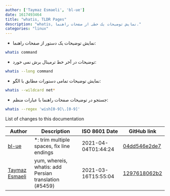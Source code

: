 ```yaml
---
author: ['Taymaz Esmaeli', 'bl-ue']
date: 1617493464
title: "whatis, TLDR Pages"
description: "whatis, نمایش توضیحات یک خطی از صفحات راهنما."
categories: "linux"
---
```

- نمایش توضیحات یک دستور از صفحات راهنما:

```bash
whatis command
```

- توضیحات در آخر خط ترمینال برش نمی خورد:

```bash
whatis --long command
```

- نمایش توضیحات تمامی دستورات مطابق با الگو:

```bash
whatis --wildcard net*
```

- جستجو در توضیحات صفحات راهنما با عبارات منظم:

```bash
whatis --regex 'wish[0-9]\.[0-9]'
```
List of changes to this documentation


Author | Description | ISO 8601 Date | GitHub link
------|-----|-----|-----
[bl-ue](mailto:54780737+bl-ue@users.noreply.github.com) | *: trim multiple spaces, fix line endings | 2021-04-04T01:44:24 | [04dd546e2de7](https://github.com/tldr-pages/tldr/commit/04dd546e2de7f59f40a867acca6f46b0dc8ea9b4)
[Taymaz Esmaeli](mailto:56496286+opoet7@users.noreply.github.com) | yum, whereis, whatis: add Persian translation (#5459) | 2021-03-16T15:55:04 | [1297618062b2](https://github.com/tldr-pages/tldr/commit/1297618062b2e998ebcf4f84d290cf6033e3048f)

